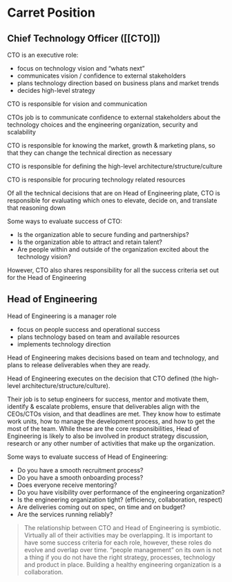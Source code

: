 # Carret Position

## Chief Technology Officer ([[CTO]])

CTO is an executive role:
- focus on technology vision and “whats next”
- communicates vision / confidence to external stakeholders
- plans technology direction based on business plans and market trends
- decides high-level strategy

CTO is responsible for vision and communication

CTOs job is to communicate confidence to external stakeholders about the technology choices and the engineering organization, security and scalability

CTO is responsible for knowing the market, growth & marketing plans, so that they can change the technical direction as necessary

CTO is responsible for defining the high-level architecture/structure/culture

CTO is responsible for procuring technology related resources

Of all the technical decisions that are on Head of Engineering plate, CTO is responsible for evaluating which ones to elevate, decide on, and translate that reasoning down

Some ways to evaluate success of CTO:
- Is the organization able to secure funding and partnerships?
- Is the organization able to attract and retain talent?
- Are people within and outside of the organization excited about the technology vision?

However, CTO also shares responsibility for all the success criteria set out for the Head of Engineering

## Head of Engineering

Head of Engineering is a manager role
- focus on people success and operational success
- plans technology based on team and available resources
- implements technology direction

Head of Engineering makes decisions based on team and technology, and plans to release deliverables when they are ready.

Head of Engineering executes on the decision that CTO defined (the high-level architecture/structure/culture).

Their job is to setup engineers for success, mentor and motivate them, identify & escalate problems, ensure that deliverables align with the CEOs/CTOs vision, and that deadlines are met. They know how to estimate work units, how to manage the development process, and how to get the most of the team. While these are the core responsibilities, Head of Engineering is likely to also be involved in product strategy discussion, research or any other number of activities that make up the organization.

Some ways to evaluate success of Head of Engineering:
- Do you have a smooth recruitment process?
- Do you have a smooth onboarding process?
- Does everyone receive mentoring?
- Do you have visibility over performance of the engineering organization?
- Is the engineering organization tight? (efficiency, collaboration, respect)
- Are deliveries coming out on spec, on time and on budget?
- Are the services running reliably?

> The relationship between CTO and Head of Engineering is symbiotic. Virtually all of their activities may be overlapping. It is important to have some success criteria for each role, however, these roles do evolve and overlap over time. “people management” on its own is not a thing if you do not have the right strategy, processes, technology and product in place. Building a healthy engineering organization is a collaboration.